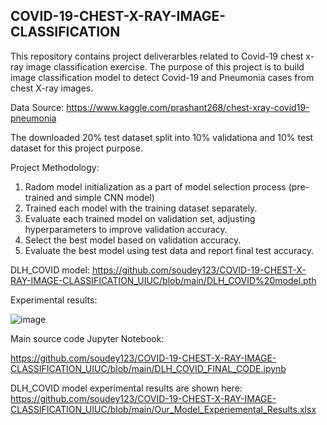 ## COVID-19-CHEST-X-RAY-IMAGE-CLASSIFICATION

This repository contains project deliverarbles related to Covid-19 chest x-ray image classification exercise. The purpose of this project is to build image classification model to detect Covid-19 and Pneumonia cases from chest X-ray images.

Data Source: https://www.kaggle.com/prashant268/chest-xray-covid19-pneumonia

The downloaded 20% test dataset split into 10% validationa and 10% test dataset for this project purpose.

Project Methodology:

1) Radom model initialization as a part of model selection process (pre-trained and simple CNN model)
2) Trained each model with the training dataset separately.
3) Evaluate each trained model on validation set, adjusting hyperparameters to improve validation accuracy.
4) Select the best model based on validation accuracy.
5) Evaluate the best model using test data and report final test accuracy.

DLH_COVID model:
https://github.com/soudey123/COVID-19-CHEST-X-RAY-IMAGE-CLASSIFICATION_UIUC/blob/main/DLH_COVID%20model.pth

Experimental results:

![image](https://user-images.githubusercontent.com/38169031/124501931-1571c380-dd88-11eb-8637-067aacfdfd63.png)


Main source code Jupyter Notebook:

https://github.com/soudey123/COVID-19-CHEST-X-RAY-IMAGE-CLASSIFICATION_UIUC/blob/main/DLH_COVID_FINAL_CODE.ipynb

DLH_COVID model experimental results are shown here: 
https://github.com/soudey123/COVID-19-CHEST-X-RAY-IMAGE-CLASSIFICATION_UIUC/blob/main/Our_Model_Experiemental_Results.xlsx


